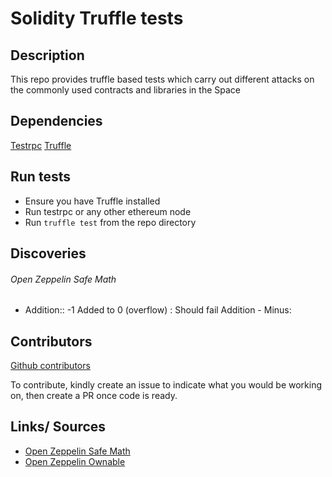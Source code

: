 # Solidity Truffle tests

## Description
This repo provides truffle based tests which carry out different attacks on the commonly used contracts and libraries in the Space

## Dependencies
[Testrpc](https://github.com/ethereumjs/testrpc)
[Truffle](https://github.com/trufflesuite/truffle)

## Run tests
* Ensure you have  Truffle installed
* Run testrpc or any other ethereum node
* Run `truffle test` from the repo directory

## Discoveries
###### Open Zeppelin Safe Math
-  Addition:: -1 Added to 0 (overflow) : Should fail Addition - Minus:  

## Contributors
[Github contributors](https://github.com/adibas03/Solidity-truffle-tests/graphs/contributors)

To contribute, kindly create an issue to indicate what you would be working on, then create a PR once code is ready.


## Links/ Sources

* [Open Zeppelin Safe Math](https://github.com/OpenZeppelin/zeppelin-solidity/blob/master/contracts/math/SafeMath.sol)
* [Open Zeppelin Ownable](https://github.com/OpenZeppelin/zeppelin-solidity/blob/master/contracts/ownership/Ownable.sol)
